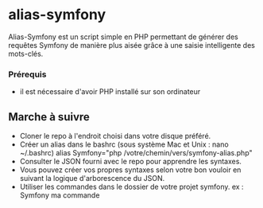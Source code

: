# alias-symfony

Alias-Symfony est un script simple en PHP permettant de générer des requêtes Symfony de manière plus aisée grâce à une saisie intelligente des mots-clés.

### Prérequis

- il est nécessaire d'avoir PHP installé sur son ordinateur

## Marche à suivre

- Cloner le repo à l'endroit choisi dans votre disque préféré.
- Créer un alias dans le bashrc (sous système Mac et Unix : nano ~/.bashrc)
  alias Symfony="php /votre/chemin/vers/symfony-alias.php"
- Consulter le JSON fourni avec le repo pour apprendre les syntaxes.
- Vous pouvez créer vos propres syntaxes selon votre bon vouloir en suivant la logique d'arborescence du JSON.
- Utiliser les commandes dans le dossier de votre projet symfony.
ex : Symfony ma commande
